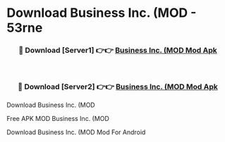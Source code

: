 # Download Business Inc. (MOD - 53rne



<div align="center">
<h3>🔴 Download [Server1] 👉👉 <a href="https://momento.my/?title=Business_Inc._(MOD">Business Inc. (MOD Mod Apk</a></h3><br>

<h3>🔴 Download [Server2] 👉👉 <a href="https://momento.my/?title=Business_Inc._(MOD">Business Inc. (MOD Mod Apk</a></h3>
</div>



Download Business Inc. (MOD 

Free APK MOD Business Inc. (MOD 

Download Business Inc. (MOD Mod For Android

